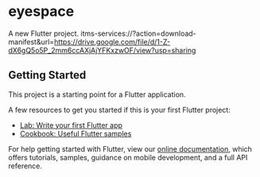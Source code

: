 # eyespace

A new Flutter project.
itms-services://?action=download-manifest&url=https://drive.google.com/file/d/1-Z-dX6gQ5o5P_2mm6ccAXjAjYFKxzwOF/view?usp=sharing

## Getting Started

This project is a starting point for a Flutter application.

A few resources to get you started if this is your first Flutter project:

- [Lab: Write your first Flutter app](https://flutter.io/docs/get-started/codelab)
- [Cookbook: Useful Flutter samples](https://flutter.io/docs/cookbook)

For help getting started with Flutter, view our
[online documentation](https://flutter.io/docs), which offers tutorials,
samples, guidance on mobile development, and a full API reference.
